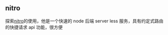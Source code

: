## nitro

探索[nitro](https://nitro.unjs.io/)的使用，他是一个快速的 node 后端 server less 服务，具有约定式路由的快捷请求 api 功能，很方便
